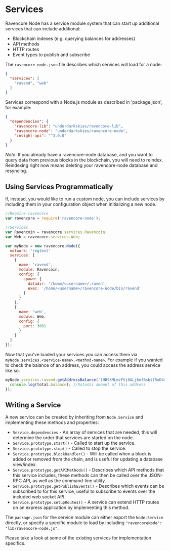 # Services
Ravencore Node has a service module system that can start up additional services that can include additional:
- Blockchain indexes (e.g. querying balances for addresses)
- API methods
- HTTP routes
- Event types to publish and subscribe

The `ravencore-node.json` file describes which services will load for a node:

```json
{
  "services": [
    "ravend", "web"
  ]
}
```

Services correspond with a Node.js module as described in 'package.json', for example:

```json
{
  "dependencies": {
    "ravencore-lib": "underdarkskies/ravencore-lib",
    "ravencore-node": "underdarkskies/ravencore-node",
    "insight-api": "^3.0.0"
  }
}
```

_Note:_ If you already have a ravencore-node database, and you want to query data from previous blocks in the blockchain, you will need to reindex. Reindexing right now means deleting your ravencore-node database and resyncing.

## Using Services Programmatically
If, instead, you would like to run a custom node, you can include services by including them in your configuration object when initializing a new node.

```js
//Require ravencore
var ravencore = require('ravencore-node');

//Services
var Ravencoin = ravencore.services.Ravencoin;
var Web = ravencore.services.Web;

var myNode = new ravencore.Node({
  network: 'regtest'
  services: [
    {
      name: 'ravend',
      module: Ravencoin,
      config: {
        spawn: {
          datadir: '/home/<username>/.raven',
          exec: '/home/<username>/ravencore-node/bin/ravend'
        }
      }
    },
    {
      name: 'web',
      module: Web,
      config: {
        port: 3001
      }
    }
  ]
});
```

Now that you've loaded your services you can access them via `myNode.services.<service-name>.<method-name>`. For example if you wanted to check the balance of an address, you could access the address service like so.

```js
myNode.services.ravend.getAddressBalance('1HB5XMLmzFVj8ALj6mfBsbifRoD4miY36v', false, function(err, total) {
  console.log(total.balance); //Satoshi amount of this address
});
```

## Writing a Service
A new service can be created by inheriting from `Node.Service` and implementing these methods and properties:
- `Service.dependencies` -  An array of services that are needed, this will determine the order that services are started on the node.
- `Service.prototype.start()` - Called to start up the service.
- `Service.prototype.stop()` - Called to stop the service.
- `Service.prototype.blockHandler()` - Will be called when a block is added or removed from the chain, and is useful for updating a database view/index.
- `Service.prototype.getAPIMethods()` - Describes which API methods that this service includes, these methods can then be called over the JSON-RPC API, as well as the command-line utility.
- `Service.prototype.getPublishEvents()` - Describes which events can be subscribed to for this service, useful to subscribe to events over the included web socket API.
- `Service.prototype.setupRoutes()` - A service can extend HTTP routes on an express application by implementing this method.

The `package.json` for the service module can either export the `Node.Service` directly, or specify a specific module to load by including `"ravencoreNode": "lib/ravencore-node.js"`.

Please take a look at some of the existing services for implementation specifics.
